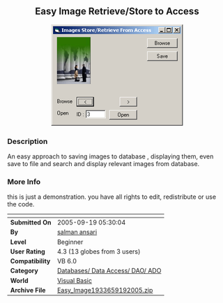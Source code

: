 ﻿<div align="center">

## Easy Image Retrieve/Store to Access

<img src="PIC2005919521521693.gif">
</div>

### Description

An easy approach to saving images to database , displaying them, even save to file and search and display relevant images from database.
 
### More Info
 
this is just a demonstration. you have all rights to edit, redistribute or use the code.


<span>             |<span>
---                |---
**Submitted On**   |2005-09-19 05:30:04
**By**             |[salman ansari](https://github.com/Planet-Source-Code/PSCIndex/blob/master/ByAuthor/salman-ansari.md)
**Level**          |Beginner
**User Rating**    |4.3 (13 globes from 3 users)
**Compatibility**  |VB 6\.0
**Category**       |[Databases/ Data Access/ DAO/ ADO](https://github.com/Planet-Source-Code/PSCIndex/blob/master/ByCategory/databases-data-access-dao-ado__1-6.md)
**World**          |[Visual Basic](https://github.com/Planet-Source-Code/PSCIndex/blob/master/ByWorld/visual-basic.md)
**Archive File**   |[Easy\_Image1933659192005\.zip](https://github.com/Planet-Source-Code/salman-ansari-easy-image-retrieve-store-to-access__1-62608/archive/master.zip)








